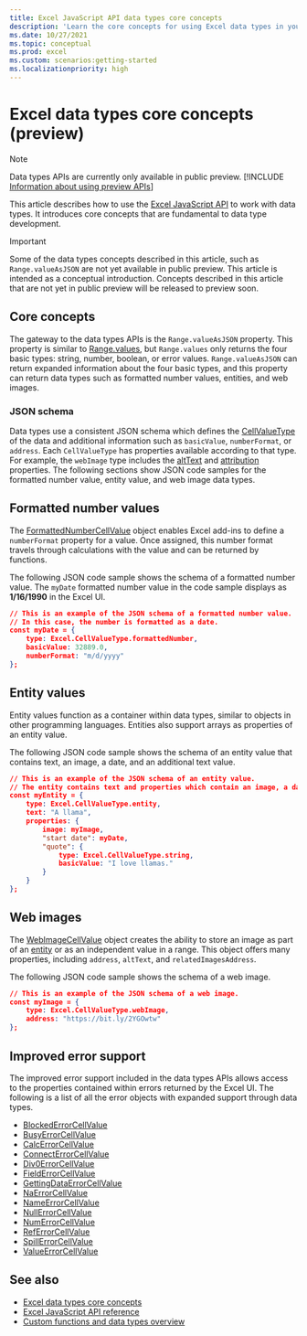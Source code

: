 ```yaml
---
title: Excel JavaScript API data types core concepts
description: 'Learn the core concepts for using Excel data types in your Office Add-in.'
ms.date: 10/27/2021
ms.topic: conceptual
ms.prod: excel
ms.custom: scenarios:getting-started
ms.localizationpriority: high
---
```


# Excel data types core concepts (preview)

> [!NOTE]
> Data types APIs are currently only available in public preview. [!INCLUDE [Information about using preview APIs](../includes/using-excel-preview-apis.md)]
> 

This article describes how to use the [Excel JavaScript API](../reference/overview/excel-add-ins-reference-overview.md) to work with data types. It introduces core concepts that are fundamental to data type development.

> [!IMPORTANT]
> Some of the data types concepts described in this article, such as `Range.valueAsJSON` are not yet available in public preview. This article is intended as a conceptual introduction. Concepts described in this article that are not yet in public preview will be released to preview soon.

## Core concepts

The gateway to the data types APIs is the `Range.valueAsJSON` property. This property is similar to [Range.values](/javascript/api/excel/excel.range#values), but `Range.values` only returns the four basic types: string, number, boolean, or error values. `Range.valueAsJSON` can return expanded information about the four basic types, and this property can return data types such as formatted number values, entities, and web images.

### JSON schema

Data types use a consistent JSON schema which defines the [CellValueType](/javascript/api/excel/excel.cellvaluetype) of the data and additional information such as `basicValue`, `numberFormat`, or `address`. Each `CellValueType` has properties available according to that type. For example, the `webImage` type includes the [altText](/javascript/api/excel/excel.webimagecellvalue#altText) and [attribution](/javascript/api/excel/excel.webimagecellvalue#attribution) properties. The following sections show JSON code samples for the formatted number value, entity value, and web image data types.

## Formatted number values

The [FormattedNumberCellValue](/javascript/api/excel/excel.formattednumbercellvalue) object enables Excel add-ins to define a `numberFormat` property for a value. Once assigned, this number format travels through calculations with the value and can be returned by functions.

The following JSON code sample shows the schema of a formatted number value. The `myDate` formatted number value in the code sample displays as **1/16/1990** in the Excel UI.

```json
// This is an example of the JSON schema of a formatted number value.
// In this case, the number is formatted as a date.
const myDate = {
    type: Excel.CellValueType.formattedNumber,
    basicValue: 32889.0,
    numberFormat: "m/d/yyyy"
};
```

## Entity values

Entity values function as a container within data types, similar to objects in other programming languages. Entities also support arrays as properties of an entity value.

The following JSON code sample shows the schema of an entity value that contains text, an image, a date, and an additional text value.

```json
// This is an example of the JSON schema of an entity value.
// The entity contains text and properties which contain an image, a date, and another text value.
const myEntity = {
    type: Excel.CellValueType.entity,
    text: "A llama",
    properties: {
        image: myImage,
        "start date": myDate,
        "quote": {
            type: Excel.CellValueType.string,
            basicValue: "I love llamas."
        }
    }
};
```

## Web images

The [WebImageCellValue](/javascript/api/excel/excel.webimagecellvalue) object creates the ability to store an image as part of an [entity](#entity-values) or as an independent value in a range. This object offers many properties, including `address`, `altText`, and `relatedImagesAddress`.

The following JSON code sample shows the schema of a web image.

```json
// This is an example of the JSON schema of a web image.
const myImage = {
    type: Excel.CellValueType.webImage,
    address: "https://bit.ly/2YGOwtw"
};
```

## Improved error support

The improved error support included in the data types APIs allows access to the properties contained within errors returned by the Excel UI. The following is a list of all the error objects with expanded support through data types.

- [BlockedErrorCellValue](/javascript/api/excel/excel.blockederrorcellvalue)
- [BusyErrorCellValue](/javascript/api/excel/excel.busyerrorcellvalue)
- [CalcErrorCellValue](/javascript/api/excel/excel.calcerrorcellvalue)
- [ConnectErrorCellValue](/javascript/api/excel/excel.connecterrorcellvalue)
- [Div0ErrorCellValue](/javascript/api/excel/excel.div0errorcellvalue)
- [FieldErrorCellValue](/javascript/api/excel/excel.fielderrorcellvalue)
- [GettingDataErrorCellValue](/javascript/api/excel/excel.gettingdataerrorcellvalue)
- [NaErrorCellValue](/javascript/api/excel/excel.naerrorcellvalue)
- [NameErrorCellValue](/javascript/api/excel/excel.nameerrorcellvalue)
- [NullErrorCellValue](/javascript/api/excel/excel.nullerrorcellvalue)
- [NumErrorCellValue](/javascript/api/excel/excel.numerrorcellvalue)
- [RefErrorCellValue](/javascript/api/excel/excel.referrorcellvalue)
- [SpillErrorCellValue](/javascript/api/excel/excel.spillerrorcellvalue)
- [ValueErrorCellValue](/javascript/api/excel/excel.valueerrorcellvalue)

## See also

- [Excel data types core concepts](/excel-data-types-concepts.md)
- [Excel JavaScript API reference](../reference/overview/excel-add-ins-reference-overview.md)
- [Custom functions and data types overview](/custom-functions-data-types-overview.md)